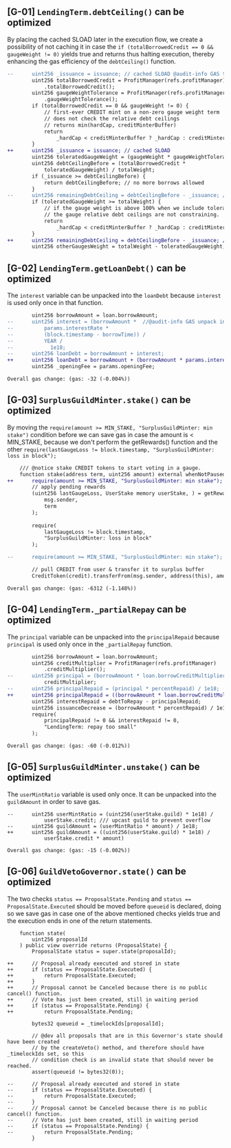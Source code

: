 ## [G-01] `LendingTerm.debtCeiling()` can be optimized

By placing the cached SLOAD later in the execution flow, we create a possibility of not caching it in case the `if (totalBorrowedCredit == 0 && gaugeWeight != 0)` yields true and returns thus halting execution, thereby enhancing the gas efficiency of the  `debtCeiling()` function.

```diff
--      uint256 _issuance = issuance; // cached SLOAD @audit-info GAS this can be moved to improve efficiency, maybe we hit the below condition and return and we don't need to cache this
        uint256 totalBorrowedCredit = ProfitManager(refs.profitManager)
            .totalBorrowedCredit();
        uint256 gaugeWeightTolerance = ProfitManager(refs.profitManager)
            .gaugeWeightTolerance();
        if (totalBorrowedCredit == 0 && gaugeWeight != 0) {
            // first-ever CREDIT mint on a non-zero gauge weight term
            // does not check the relative debt ceilings
            // returns min(hardCap, creditMinterBuffer)
            return
                _hardCap < creditMinterBuffer ? _hardCap : creditMinterBuffer;
        }
++      uint256 _issuance = issuance; // cached SLOAD
        uint256 toleratedGaugeWeight = (gaugeWeight * gaugeWeightTolerance) / 1e18;
        uint256 debtCeilingBefore = (totalBorrowedCredit *
            toleratedGaugeWeight) / totalWeight; 
        if (_issuance >= debtCeilingBefore) {
            return debtCeilingBefore; // no more borrows allowed
        }
--      uint256 remainingDebtCeiling = debtCeilingBefore - _issuance; // always >0 @audit-info GAS this can be moved to improve efficiency, maybe we hit the below condition and return and we don't need to initialize this
        if (toleratedGaugeWeight >= totalWeight) {
            // if the gauge weight is above 100% when we include tolerance,
            // the gauge relative debt ceilings are not constraining.
            return
                _hardCap < creditMinterBuffer ? _hardCap : creditMinterBuffer;
        }
++      uint256 remainingDebtCeiling = debtCeilingBefore - _issuance; // always >0 
        uint256 otherGaugesWeight = totalWeight - toleratedGaugeWeight; // always >0
```

## [G-02] `LendingTerm.getLoanDebt()` can be optimized

The `interest` variable can be unpacked into the `loanDebt` because `interest` is used only once in that function.

```diff
        uint256 borrowAmount = loan.borrowAmount;
--      uint256 interest = (borrowAmount *  //@audit-info GAS unpack interest variable into loanDebt, it's used only once
--          params.interestRate *
--          (block.timestamp - borrowTime)) /
--          YEAR /
--            1e18;
--      uint256 loanDebt = borrowAmount + interest;
++      uint256 loanDebt = borrowAmount + (borrowAmount * params.interestRate * (block.timestamp - borrowTime)) / YEAR / 1e18; 
        uint256 _openingFee = params.openingFee;
```

`Overall gas change: (gas: -32 (-0.004%))`

## [G-03] `SurplusGuildMinter.stake()` can be optimized

By moving the `require(amount >= MIN_STAKE, "SurplusGuildMinter: min stake")` condition before we can save gas in case the amount is < MIN_STAKE, because we don't perform the getRewards() function and the other `require(lastGaugeLoss != block.timestamp, "SurplusGuildMinter: loss in block");`

```diff
    /// @notice stake CREDIT tokens to start voting in a gauge.
    function stake(address term, uint256 amount) external whenNotPaused {
++      require(amount >= MIN_STAKE, "SurplusGuildMinter: min stake");
        // apply pending rewards
        (uint256 lastGaugeLoss, UserStake memory userStake, ) = getRewards(
            msg.sender,
            term
        );
        
        require(
            lastGaugeLoss != block.timestamp,
            "SurplusGuildMinter: loss in block"
        );

--      require(amount >= MIN_STAKE, "SurplusGuildMinter: min stake");

        // pull CREDIT from user & transfer it to surplus buffer
        CreditToken(credit).transferFrom(msg.sender, address(this), amount);
```
`Overall gas change: (gas: -6312 (-1.148%))`

## [G-04] `LendingTerm._partialRepay` can be optimized

The `principal` variable can be unpacked into the `principalRepaid` because `principal` is used only once in the `_partialRepay` function.

```diff
        uint256 borrowAmount = loan.borrowAmount;
        uint256 creditMultiplier = ProfitManager(refs.profitManager)
            .creditMultiplier();
--      uint256 principal = (borrowAmount * loan.borrowCreditMultiplier) /
            creditMultiplier;
--      uint256 principalRepaid = (principal * percentRepaid) / 1e18;
++      uint256 principalRepaid = ((borrowAmount * loan.borrowCreditMultiplier) / creditMultiplier) * percentRepaid / 1e18;
        uint256 interestRepaid = debtToRepay - principalRepaid;
        uint256 issuanceDecrease = (borrowAmount * percentRepaid) / 1e18;
        require(
            principalRepaid != 0 && interestRepaid != 0,
            "LendingTerm: repay too small"
        );
```

`Overall gas change: (gas: -60 (-0.012%))`

## [G-05] `SurplusGuildMinter.unstake()` can be optimized

The `userMintRatio` variable is used only once. It can be unpacked into the `guildAmount` in order to save gas.

```
--      uint256 userMintRatio = (uint256(userStake.guild) * 1e18) /
            userStake.credit; /// upcast guild to prevent overflow
--      uint256 guildAmount = (userMintRatio * amount) / 1e18;
++      uint256 guildAmount = ((uint256(userStake.guild) * 1e18) /
            userStake.credit * amount) 
```
`Overall gas change: (gas: -15 (-0.002%))`

## [G-06] `GuildVetoGovernor.state()` can be optimized

The two checks `status == ProposalState.Pending` and `status == ProposalState.Executed` should be moved before `queueid` is declared, doing so we save gas in case one of the above mentioned checks yields true and the execution ends in one of the return statements.

```
    function state(
        uint256 proposalId
    ) public view override returns (ProposalState) {
        ProposalState status = super.state(proposalId);

++      // Proposal already executed and stored in state
++      if (status == ProposalState.Executed) {
++          return ProposalState.Executed;
++      }
++      // Proposal cannot be Canceled because there is no public cancel() function.
++      // Vote has just been created, still in waiting period
++      if (status == ProposalState.Pending) {
++          return ProposalState.Pending;

        bytes32 queueid = _timelockIds[proposalId];

        // @dev all proposals that are in this Governor's state should have been created
        // by the createVeto() method, and therefore should have _timelockIds set, so this
        // condition check is an invalid state that should never be reached.
        assert(queueid != bytes32(0));

--      // Proposal already executed and stored in state
--      if (status == ProposalState.Executed) {
--          return ProposalState.Executed;
--      }
--      // Proposal cannot be Canceled because there is no public cancel() function.
--      // Vote has just been created, still in waiting period
--      if (status == ProposalState.Pending) {
--          return ProposalState.Pending;
        }

```